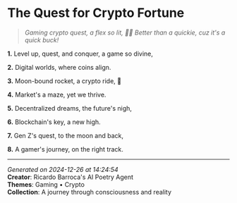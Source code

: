 # The Quest for Crypto Fortune

> *Gaming crypto quest, a flex so lit, 💎🤝 Better than a quickie, cuz it's a quick buck!*

**1.** Level up, quest, and conquer, a game so divine,


**2.** Digital worlds, where coins align.


**3.** Moon-bound rocket, a crypto ride, 🚀


**4.** Market's a maze, yet we thrive.


**5.** Decentralized dreams, the future's nigh,


**6.** Blockchain's key, a new high.


**7.** Gen Z's quest, to the moon and back,


**8.** A gamer's journey, on the right track.



---

*Generated on 2024-12-26 at 14:24:54*  
**Creator**: Ricardo Barroca's AI Poetry Agent  
**Themes**: Gaming • Crypto  
**Collection**: A journey through consciousness and reality